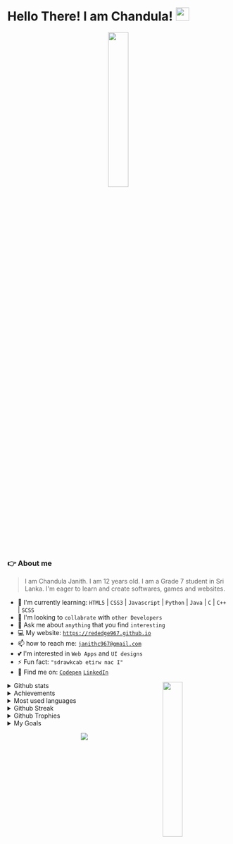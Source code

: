 # Hello There! I am Chandula! <img src="https://raw.githubusercontent.com/MartinHeinz/MartinHeinz/master/wave.gif" height="30" width="30">
<p align="center">
    <img src="https://user-images.githubusercontent.com/91379432/146401254-80339ff9-fa48-4094-9ca0-fd471775e335.png" height="30%" width="30%" >
</p> 

### 👉 About me
> I am Chandula Janith. I am 12 years old. I am a Grade 7 student in Sri Lanka. I'm eager to learn and create softwares, games and websites.
- :seedling: I'm currently learning: `HTML5` | `CSS3` | `Javascript` | `Python` | `Java` | `C` | `C++` | `SCSS`
- :thinking: I'm looking to `collabrate` with `other Developers`
- :speech_balloon: Ask me about `anything` that you find `interesting`
- :computer: My website: [`https://rededge967.github.io`](https://rededge967.github.io)
- :mailbox: how to reach me: [`janithc967@gmail.com`](mailto:janithc967@gmail.com)
- :two_hearts: I'm interested in `Web Apps` and `UI designs`
- :zap: Fun fact: `"sdrawkcab etirw nac I"`
- :mag_right: Find me on: [`Codepen`](https://codepen.io/RedEdge967/) [`LinkedIn`](https://www.linkedin.com/in/chandula-janith-5529b7223/)

<img align="right" src="https://user-images.githubusercontent.com/91379432/146401479-7176f441-a5ab-4b7c-9557-4db71fbe9745.png" height="30%" width="30%" >
<details>
    <summary>Github stats</summary>
    <br>
    <p align="center">
    <img src="https://github-readme-stats.vercel.app/api?username=RedEdge967&show_icons=true&theme=gruvbox" title="Chandula Janith's Github stats" >
        </p>
</details>
<details>
    <summary>Achievements</summary>
    <br>
    <p align="center">
    <img src="https://metrics.lecoq.io/RedEdge967?template=classic&base.header=0&base.activity=0&base.community=0&base.repositories=0&base.metadata=0&achievements=1&achievements.threshold=C&achievements.secrets=true&achievements.display=compact&achievements.limit=0&config.timezone=Asia%2FColombo" title="Chandula Janith's Achievements" >
        </p>
</details>
<details>
    <summary>Most used languages</summary>
    <br>
    <p align="center">
    <img src="https://github-readme-stats.vercel.app/api/top-langs/?username=RedEdge967&layout=compact&theme=gruvbox" title="Most used languages" >
        </p>
</details>
<details>
     <summary>Github Streak</summary>
     <br>
    <p align="center">
     <img src="https://github-readme-streak-stats.herokuapp.com/?user=RedEdge967&theme=gruvbox" title="Chandula Janith's github streak" >
        </p>
</details>
<details>
     <summary>Github Trophies</summary>
     <br>
    <p align="center">
        <img 
             src="https://github-profile-trophy.vercel.app/?username=RedEdge967&column=7&theme=gruvbox&margin-w=5&no-frame=true" 
             width="100%"
             title="Chandula Janith's Trophies"
        />
        </p>
</details>
<details>
     <summary>My Goals</summary>
     <br>
    <ul>
        <li>In life,</li>
        <ul>
            <li>Learn well</li>
            <li>Be a Software engineer</li>
        </ul>
        <li>In Github,</li>
        <ul>
            <li>Get 20 followers in 6 Months</li>
            <li>Get 100 followers in 1 Year</li>
            <li>Get 200 followers in 2 Years</li>
            <li>Get 1000 followers in Github</li>
        </ul>
    </ul>
</details>

<p align="center">
  <img src="https://komarev.com/ghpvc/?username=RedEdge967&color=dc143c" align="center"/>
</p>

